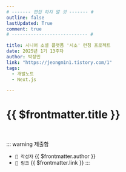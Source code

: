 ```yaml
---
# ------- 편집 하지 말 것 ------- #
outline: false
lastUpdated: True
comment: true
# ---------------------------- #

title: 시니어 소셜 플랫폼 '시소' 런칭 프로젝트
date: 2025년 1기 13주차
author: 박정민
link: "https://jeongm1n1.tistory.com/1"
tags:
  - 개발노트
  - Next.js

---
```


# {{ $frontmatter.title }}

<br>

<!-- 여기는 냅두기 -->
::: warning 제출함
 - `🥳 작성자` {{ $frontmatter.author }}
 - `🔗 링크` <a :href="$frontmatter.link" target="_blank" rel="noopener"> {{ $frontmatter.link }} </a>
::: 

<!-- 업데이트 사항 등 필요한 내용 아래부터 자유롭게 사용 -->